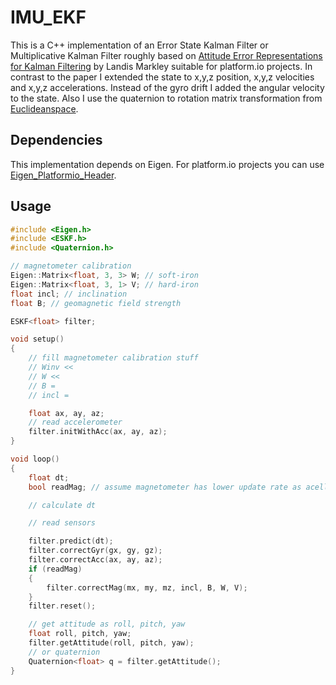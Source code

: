 # IMU_EKF

This is a C++ implementation of an Error State Kalman Filter or Multiplicative Kalman Filter roughly based on [Attitude Error Representations for Kalman Filtering](https://www.researchgate.net/publication/245432681_Attitude_Error_Representations_for_Kalman_Filtering) by Landis Markley suitable for platform.io projects. In contrast to the paper I extended the state to x,y,z position, x,y,z velocities and x,y,z accelerations. Instead of the gyro drift I added the angular velocity to the state. Also I use the quaternion to rotation matrix transformation from [Euclideanspace](https://www.euclideanspace.com/maths/geometry/rotations/conversions/quaternionToMatrix/index.htm).

## Dependencies

This implementation depends on Eigen. For platform.io projects you can use [Eigen_Platformio_Header](https://github.com/hobbeshunter/Eigen_Platformio_Header).

## Usage

```C++
#include <Eigen.h>
#include <ESKF.h>
#include <Quaternion.h>

// magnetometer calibration
Eigen::Matrix<float, 3, 3> W; // soft-iron
Eigen::Matrix<float, 3, 1> V; // hard-iron
float incl; // inclination
float B; // geomagnetic field strength

ESKF<float> filter;

void setup()
{
    // fill magnetometer calibration stuff
    // Winv << 
    // W << 
    // B = 
    // incl = 

    float ax, ay, az;
    // read accelerometer
    filter.initWithAcc(ax, ay, az);
}

void loop()
{
    float dt;
    bool readMag; // assume magnetometer has lower update rate as acellerometer and gyroscope

    // calculate dt

    // read sensors

    filter.predict(dt);
    filter.correctGyr(gx, gy, gz);
    filter.correctAcc(ax, ay, az);
    if (readMag)
    {
        filter.correctMag(mx, my, mz, incl, B, W, V);
    }
    filter.reset();

    // get attitude as roll, pitch, yaw
    float roll, pitch, yaw;
    filter.getAttitude(roll, pitch, yaw);
    // or quaternion
    Quaternion<float> q = filter.getAttitude();
}
```